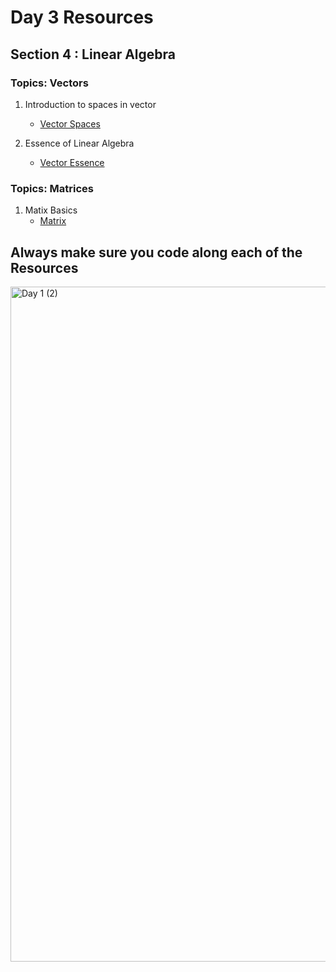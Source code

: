 # Day 3 Resources 

## Section 4 : Linear Algebra

### Topics: Vectors
1. Introduction to spaces in vector
    * [Vector Spaces](https://www.youtube.com/watch?v=br7tS1t2SFE&pp=ygUjbGluZWFyIGFsZ2VicmEgdmVjdG9ycyBhbmQgbWF0cmljZXM%3D)

2. Essence of Linear Algebra
    * [Vector Essence](https://youtu.be/fNk_zzaMoSs)


### Topics: Matrices
1. Matix Basics
    * [Matrix](https://youtu.be/yRwQ7A6jVLk)

## Always make sure you code along each of the Resources 

<img width="1080" height="1080" alt="Day 1 (2)" src="https://github.com/user-attachments/assets/73d1fee8-8ae0-48ab-9019-2f3bdfa3deae" />

